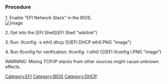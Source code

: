 ### Procedure

​1. Enable "EFI Network Stack" in the BIOS.\
![](EFI_Network_Bios_Setting.PNG "image")

​2. Get into the [EFI Shell](EFI Shell "wikilink")

​3. Run: ifconfig -s eth0 dhcp ![](EFI DHCP eth0.PNG "image")

​4. Run ifconfig for verification: ifconfig -l eth0
![](EFI ifconfig l.PNG "image")

WARNING: Mixing TCP/IP stacks from other sources might cause unknown
effects.

<Category:EFI> <Category:BIOS> <Category:DHCP>
